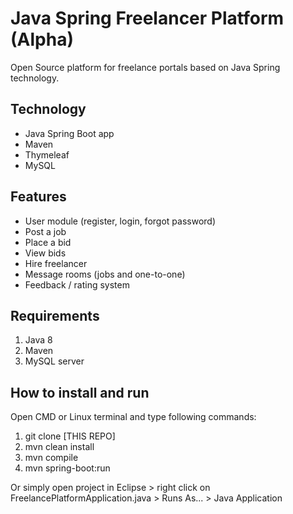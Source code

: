 # Java Spring Freelancer Platform (Alpha)

Open Source platform for freelance portals based on Java Spring technology.

## Technology

- Java Spring Boot app
- Maven
- Thymeleaf
- MySQL

## Features

- User module (register, login, forgot password)
- Post a job
- Place a bid
- View bids
- Hire freelancer
- Message rooms (jobs and one-to-one)
- Feedback / rating system

## Requirements 

1. Java 8
2. Maven
3. MySQL server

## How to install and run 

Open CMD or Linux terminal and type following commands:

1. git clone [THIS REPO]
2. mvn clean install
3. mvn compile
4. mvn spring-boot:run

Or simply open project in Eclipse > right click on FreelancePlatformApplication.java > Runs As... > Java Application

